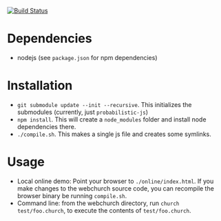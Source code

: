 [![Build Status](https://travis-ci.org/probmods/webchurch.png?branch=master)](https://travis-ci.org/probmods/webchurch)

Dependencies
============
- nodejs (see `package.json` for npm dependencies)

Installation
============

- `git submodule update --init --recursive`. This initializes the submodules (currently, just `probabilistic-js`)
- `npm install`. This will create a `node_modules` folder and install node dependencies there.
- `./compile.sh`. This makes a single js file and creates some symlinks.

Usage
=====

- Local online demo: Point your browser to `./online/index.html`. If you make changes to the webchurch source code, you can recompile the browser binary be running `compile.sh`.
- Command line: from the webchurch directory, run `church test/foo.church`, to execute the contents of `test/foo.church`.

